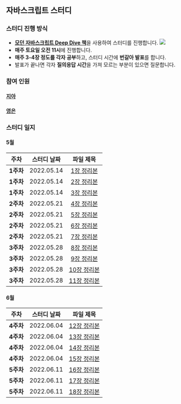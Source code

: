 ## 자바스크립트 스터디
### 스터디 진행 방식

- [**모던 자바스크립트 Deep Dive 책**](https://book.naver.com/bookdb/book_detail.nhn?bid=16710547)을 사용하여 스터디를 진행합니다.
    ![](https://velog.velcdn.com/images/cil05265/post/8b447e1e-2778-455d-8729-21da5eb712b4/image.png)
- **매주 토요일 오전 11시**에 진행합니다.
- **매주 3-4장 정도를 각자 공부**하고, 스터디 시간에 **번갈아 발표**를 합니다.
- 발표가 끝나면 각자 **질의응답 시간**을 가져 모르는 부분이 있으면 질문합니다.

### 참여 인원
#### [지아](https://github.com/yujiah-github)
#### [영은](https://github.com/yeun38)

### 스터디 일지
#### 5월
|주차|스터디 날짜|파일 제목|
|:-------:|:-------:|:-------:|
|**1주차**|2022.05.14|[1장 정리본](https://github.com/yujiah-github/JavascriptStudy/blob/main/%EC%A7%80%EC%95%84/1week/Chapter1.md)|
|**1주차**|2022.05.14|[2장 정리본](https://github.com/yujiah-github/JavascriptStudy/tree/main/%EC%A7%80%EC%95%84/1week/Chapter2.md)|
|**1주차**|2022.05.14|[3장 정리본](https://github.com/yujiah-github/JavascriptStudy/tree/main/%EC%A7%80%EC%95%84/1week/Chapter3.md)|
|**2주차**|2022.05.21|[4장 정리본](https://github.com/yujiah-github/JavascriptStudy/tree/main/%EC%A7%80%EC%95%84/2week/Chpater4.md)|
|**2주차**|2022.05.21|[5장 정리본](https://github.com/yujiah-github/JavascriptStudy/tree/main/%EC%A7%80%EC%95%84/2week/Chapter5.md)|
|**2주차**|2022.05.21|[6장 정리본](https://github.com/yujiah-github/JavascriptStudy/tree/main/%EC%A7%80%EC%95%84/2week/Chapter6.md)|
|**2주차**|2022.05.21|[7장 정리본](https://github.com/yujiah-github/JavascriptStudy/tree/main/%EC%A7%80%EC%95%84/2week/Chapter7.md)|
|**3주차**|2022.05.28|[8장 정리본](https://github.com/yujiah-github/JavascriptStudy/blob/main/%EC%A7%80%EC%95%84//3week/Chapter8.md)|
|**3주차**|2022.05.28|[9장 정리본](https://github.com/yujiah-github/JavascriptStudy/blob/main/%EC%A7%80%EC%95%84//3week/Chapter9.md)|
|**3주차**|2022.05.28|[10장 정리본](https://github.com/yujiah-github/JavascriptStudy/blob/main/%EC%A7%80%EC%95%84//3week/Chapter10.md)|
|**3주차**|2022.05.28|[11장 정리본](https://github.com/yujiah-github/JavascriptStudy/blob/main/%EC%A7%80%EC%95%84//3week/Chapter11.md)|

#### 6월
|주차|스터디 날짜|파일 제목|
|:-------:|:-------:|:-------:|
|**4주차**|2022.06.04|[12장 정리본](https://github.com/yujiah-github/JavascriptStudy/blob/main/%EC%A7%80%EC%95%84//4week/Chapter12.md)|
|**4주차**|2022.06.04|[13장 정리본](https://github.com/yujiah-github/JavascriptStudy/blob/main/%EC%A7%80%EC%95%84//4week/Chapter13.md)|
|**4주차**|2022.06.04|[14장 정리본](https://github.com/yujiah-github/JavascriptStudy/blob/main/%EC%A7%80%EC%95%84//4week/Chapter14.md)|
|**4주차**|2022.06.04|[15장 정리본](https://github.com/yujiah-github/JavascriptStudy/blob/main/%EC%A7%80%EC%95%84//4week/Chapter15.md)|
|**5주차**|2022.06.11|[16장 정리본](https://github.com/yujiah-github/JavascriptStudy/blob/main/%EC%A7%80%EC%95%84//5week/Chapter16.md)|
|**5주차**|2022.06.11|[17장 정리본](https://github.com/yujiah-github/JavascriptStudy/blob/main/%EC%A7%80%EC%95%84//5week/Chapter17.md)|
|**5주차**|2022.06.11|[18장 정리본](https://github.com/yujiah-github/JavascriptStudy/blob/main/%EC%A7%80%EC%95%84//5week/Chapter18.md)|

